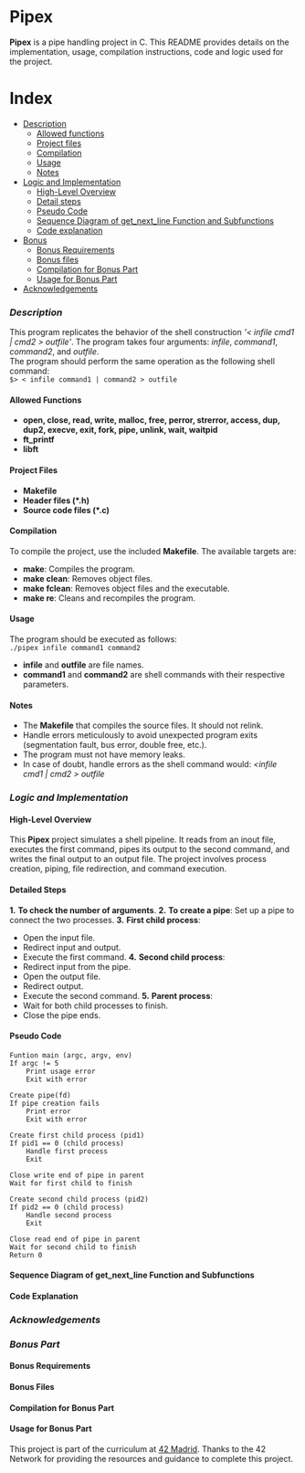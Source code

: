 # Pipex
__Pipex__ is a pipe handling project in C. This README provides details on the implementation, usage, compilation instructions, code and logic used for the project.
# Index
- [Description](#description)
	- [Allowed functions](#allow)
	- [Project files](#pr_files)
  	- [Compilation](#compilation)
	- [Usage](#usage)
	- [Notes](#notes)
 - [Logic and Implementation](#logic)
	- [High-Level Overview](#h_level)
	- [Detail steps](#detail)
	- [Pseudo Code](#pseudo)
	- [Sequence Diagram of get_next_line Function and Subfunctions](#diagram)
	- [Code explanation](#code)
- [Bonus](#bonus)
	- [Bonus Requirements](#b_req)
	- [Bonus files](#b_files)
	- [Compilation for Bonus Part](#b_compilation)
	- [Usage for Bonus Part](#b_usage)
- [Acknowledgements](#ack)
### _Description_ <a name="description"></a>
This program replicates the behavior of the shell construction *'< infile cmd1 | cmd2 > outfile'*. The program takes four arguments: *infile*, *command1*, *command2*, and *outfile*.  
The program should perform the same operation as the following shell command:  
``
$> < infile command1 | command2 > outfile
``
#### Allowed Functions <a name="allow"></a>
* **open, close, read, write, malloc, free, perror, strerror, access, dup, dup2, execve, exit, fork, pipe, unlink, wait, waitpid**
* **ft_printf**
* **libft**
#### Project Files <a name="pr_files"></a>
* **Makefile**
* **Header files (*.h)**
* **Source code files (*.c)**
#### Compilation <a name="compilation"></a>
To compile the project, use the included **Makefile**. The available targets are:
* **make**: Compiles the program.
* **make clean**: Removes object files.
* **make fclean**: Removes object files and the executable.
* **make re**: Cleans and recompiles the program.
#### Usage <a name="usage"></a>
The program should be executed as follows:  
`` ./pipex infile command1 command2 ``
* **infile** and **outfile** are file names.
* **command1** and **command2** are shell commands with their respective parameters.
#### Notes <a name="notes"></a>
* The **Makefile** that compiles the source files. It should not relink.
* Handle errors meticulously to avoid unexpected program exits (segmentation fault, bus error, double free, etc.).
* The program must not have memory leaks.
* In case of doubt, handle errors as the shell command would: *<infile cmd1 | cmd2 > outfile*
### _Logic and Implementation_ <a name="logic"></a>
#### High-Level Overview <a name="h_level"></a>
This **Pipex** project simulates a shell pipeline. It reads from an inout file, executes the first command, pipes its output to the second command, and writes the final output to an output file. The project involves process creation, piping, file redirection, and command execution.
#### Detailed Steps <a name="detail"></a>
**1.** **To check the number of arguments**.
**2.** **To create a pipe**: Set up a pipe to connect the two processes.
**3.** **First child process**:
* Open the input file.
* Redirect input and output.
* Execute the first command.
**4.** **Second child process**:
* Redirect input from the pipe.
* Open the output file.
* Redirect output.
* Execute the second command.
**5.** **Parent process**:
* Wait for both child processes to finish.
* Close the pipe ends.
#### Pseudo Code <a name="pseudo"></a>


    Funtion main (argc, argv, env)
    If argc != 5
        Print usage error
        Exit with error

    Create pipe(fd)
    If pipe creation fails
        Print error
        Exit with error

    Create first child process (pid1)
    If pid1 == 0 (child process)
        Handle first process
        Exit

    Close write end of pipe in parent
    Wait for first child to finish

    Create second child process (pid2)
    If pid2 == 0 (child process)
        Handle second process
        Exit

    Close read end of pipe in parent
    Wait for second child to finish
    Return 0


#### Sequence Diagram of get_next_line Function and Subfunctions <a name="diagram"></a>
#### Code Explanation <a name="code"></a>
### *Acknowledgements* <a name="ack"></a>
### _Bonus Part_ <a name="bonus"></a>
#### Bonus Requirements <a name="b_req"></a>
#### Bonus Files <a name="b_files"></a>
#### Compilation for Bonus Part<a name="b_compilation"></a>
#### Usage for Bonus Part <a name="b_usage"></a>
This project is part of the curriculum at [42 Madrid](https://www.42madrid.com/). Thanks to the 42 Network for providing the resources and guidance to complete this project.
